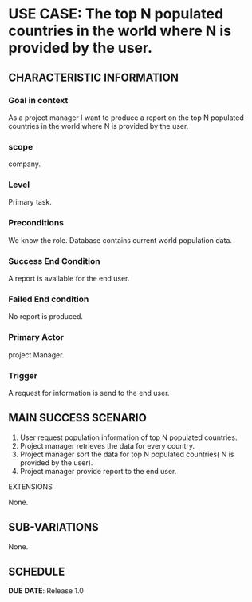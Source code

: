 # USE CASE: The top N populated countries in the world where N is provided by the user.

## CHARACTERISTIC INFORMATION

### Goal in context

As a project manager I want to produce a report on the top N populated countries in the world where N is provided by the user.

### scope

company.

### Level

Primary task.

### Preconditions

We know the role. Database contains current world population data.

### Success End Condition

A report is available for the end user.

### Failed End condition

No report is produced.

### Primary Actor

project Manager.

### Trigger

A request for information is send to the end user.

## MAIN SUCCESS SCENARIO

1. User request population information of top N populated countries.
2. Project manager retrieves the data for every country.
3. Project manager sort the data for top N populated countries( N is provided by the user).
4. Project manager provide report to the end user.

EXTENSIONS

None.

## SUB-VARIATIONS

None.

## SCHEDULE

**DUE DATE**: Release 1.0
